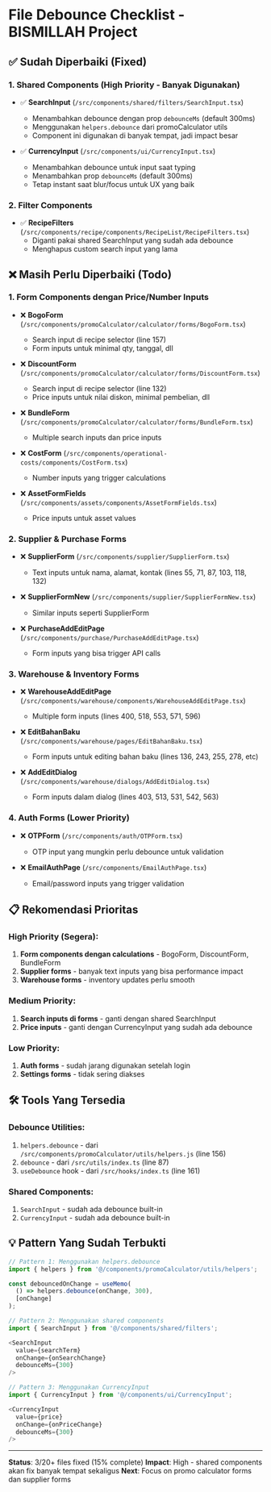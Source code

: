 # File Debounce Checklist - BISMILLAH Project

## ✅ Sudah Diperbaiki (Fixed)

### 1. Shared Components (High Priority - Banyak Digunakan)
- ✅ **SearchInput** (`/src/components/shared/filters/SearchInput.tsx`) 
  - Menambahkan debounce dengan prop `debounceMs` (default 300ms)
  - Menggunakan `helpers.debounce` dari promoCalculator utils
  - Component ini digunakan di banyak tempat, jadi impact besar

- ✅ **CurrencyInput** (`/src/components/ui/CurrencyInput.tsx`)
  - Menambahkan debounce untuk input saat typing 
  - Menambahkan prop `debounceMs` (default 300ms)
  - Tetap instant saat blur/focus untuk UX yang baik

### 2. Filter Components  
- ✅ **RecipeFilters** (`/src/components/recipe/components/RecipeList/RecipeFilters.tsx`)
  - Diganti pakai shared SearchInput yang sudah ada debounce
  - Menghapus custom search input yang lama

## ❌ Masih Perlu Diperbaiki (Todo)

### 1. Form Components dengan Price/Number Inputs
- ❌ **BogoForm** (`/src/components/promoCalculator/calculator/forms/BogoForm.tsx`)
  - Search input di recipe selector (line 157)
  - Form inputs untuk minimal qty, tanggal, dll

- ❌ **DiscountForm** (`/src/components/promoCalculator/calculator/forms/DiscountForm.tsx`) 
  - Search input di recipe selector (line 132)
  - Price inputs untuk nilai diskon, minimal pembelian, dll

- ❌ **BundleForm** (`/src/components/promoCalculator/calculator/forms/BundleForm.tsx`)
  - Multiple search inputs dan price inputs

- ❌ **CostForm** (`/src/components/operational-costs/components/CostForm.tsx`)
  - Number inputs yang trigger calculations

- ❌ **AssetFormFields** (`/src/components/assets/components/AssetFormFields.tsx`)
  - Price inputs untuk asset values

### 2. Supplier & Purchase Forms
- ❌ **SupplierForm** (`/src/components/supplier/SupplierForm.tsx`)
  - Text inputs untuk nama, alamat, kontak (lines 55, 71, 87, 103, 118, 132)

- ❌ **SupplierFormNew** (`/src/components/supplier/SupplierFormNew.tsx`) 
  - Similar inputs seperti SupplierForm

- ❌ **PurchaseAddEditPage** (`/src/components/purchase/PurchaseAddEditPage.tsx`)
  - Form inputs yang bisa trigger API calls

### 3. Warehouse & Inventory Forms  
- ❌ **WarehouseAddEditPage** (`/src/components/warehouse/components/WarehouseAddEditPage.tsx`)
  - Multiple form inputs (lines 400, 518, 553, 571, 596)

- ❌ **EditBahanBaku** (`/src/components/warehouse/pages/EditBahanBaku.tsx`)
  - Form inputs untuk editing bahan baku (lines 136, 243, 255, 278, etc)

- ❌ **AddEditDialog** (`/src/components/warehouse/dialogs/AddEditDialog.tsx`)
  - Form inputs dalam dialog (lines 403, 513, 531, 542, 563)

### 4. Auth Forms (Lower Priority)
- ❌ **OTPForm** (`/src/components/auth/OTPForm.tsx`)
  - OTP input yang mungkin perlu debounce untuk validation

- ❌ **EmailAuthPage** (`/src/components/EmailAuthPage.tsx`)
  - Email/password inputs yang trigger validation

## 📋 Rekomendasi Prioritas

### High Priority (Segera):
1. **Form components dengan calculations** - BogoForm, DiscountForm, BundleForm
2. **Supplier forms** - banyak text inputs yang bisa performance impact  
3. **Warehouse forms** - inventory updates perlu smooth

### Medium Priority:
1. **Search inputs di forms** - ganti dengan shared SearchInput
2. **Price inputs** - ganti dengan CurrencyInput yang sudah ada debounce

### Low Priority:  
1. **Auth forms** - sudah jarang digunakan setelah login
2. **Settings forms** - tidak sering diakses

## 🛠️ Tools Yang Tersedia

### Debounce Utilities:
1. `helpers.debounce` - dari `/src/components/promoCalculator/utils/helpers.js` (line 156)
2. `debounce` - dari `/src/utils/index.ts` (line 87) 
3. `useDebounce` hook - dari `/src/hooks/index.ts` (line 161)

### Shared Components:
1. `SearchInput` - sudah ada debounce built-in
2. `CurrencyInput` - sudah ada debounce built-in

## 💡 Pattern Yang Sudah Terbukti

```typescript
// Pattern 1: Menggunakan helpers.debounce
import { helpers } from '@/components/promoCalculator/utils/helpers';

const debouncedOnChange = useMemo(
  () => helpers.debounce(onChange, 300),
  [onChange]
);

// Pattern 2: Menggunakan shared components
import { SearchInput } from '@/components/shared/filters';

<SearchInput
  value={searchTerm}
  onChange={onSearchChange} 
  debounceMs={300}
/>

// Pattern 3: Menggunakan CurrencyInput
import { CurrencyInput } from '@/components/ui/CurrencyInput';

<CurrencyInput
  value={price}
  onChange={onPriceChange}
  debounceMs={300}
/>
```

---

**Status**: 3/20+ files fixed (15% complete)
**Impact**: High - shared components akan fix banyak tempat sekaligus
**Next**: Focus on promo calculator forms dan supplier forms